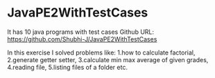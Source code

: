 # JavaPE2WithTestCases
It has 10 java programs with test cases
Github URL:
https://github.com/Shubhi-J/JavaPE2WithTestCases

In this exercise I solved problems like:
1.how to calculate factorial,
2.generate getter setter,
3.calculate min max average of given grades,
4.reading file,
5.listing files of a folder etc.

